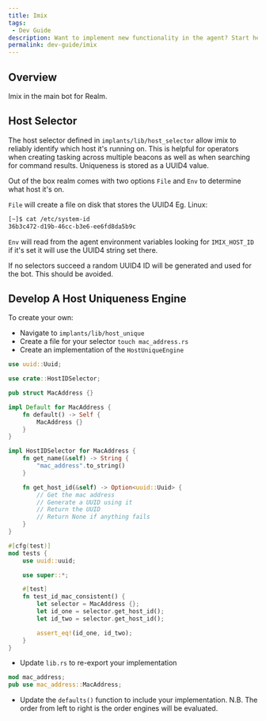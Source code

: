 ```yaml
---
title: Imix
tags:
 - Dev Guide
description: Want to implement new functionality in the agent? Start here!
permalink: dev-guide/imix
---
```


## Overview

Imix in the main bot for Realm.

## Host Selector

The host selector defined in `implants/lib/host_selector` allow imix to reliably identify which host it's running on. This is helpful for operators when creating tasking across multiple beacons as well as when searching for command results. Uniqueness is stored as a UUID4 value.

Out of the box realm comes with two options `File` and `Env` to determine what host it's on.

`File` will create a file on disk that stores the UUID4 Eg. Linux:

```bash
[~]$ cat /etc/system-id
36b3c472-d19b-46cc-b3e6-ee6fd8da5b9c
```

`Env` will read from the agent environment variables looking for `IMIX_HOST_ID` if it's set it will use the UUID4 string set there.

If no selectors succeed a random UUID4 ID will be generated and used for the bot. This should be avoided.

## Develop A Host Uniqueness Engine

To create your own:

- Navigate to `implants/lib/host_unique`
- Create a file for your selector `touch mac_address.rs`
- Create an implementation of the `HostUniqueEngine`

```rust
use uuid::Uuid;

use crate::HostIDSelector;

pub struct MacAddress {}

impl Default for MacAddress {
    fn default() -> Self {
        MacAddress {}
    }
}

impl HostIDSelector for MacAddress {
    fn get_name(&self) -> String {
        "mac_address".to_string()
    }

    fn get_host_id(&self) -> Option<uuid::Uuid> {
        // Get the mac address
        // Generate a UUID using it
        // Return the UUID
        // Return None if anything fails
    }
}

#[cfg(test)]
mod tests {
    use uuid::uuid;

    use super::*;

    #[test]
    fn test_id_mac_consistent() {
        let selector = MacAddress {};
        let id_one = selector.get_host_id();
        let id_two = selector.get_host_id();

        assert_eq!(id_one, id_two);
    }
}
```

- Update `lib.rs` to re-export your implementation

```rust
mod mac_address;
pub use mac_address::MacAddress;
```

- Update the `defaults()` function to include your implementation. N.B. The order from left to right is the order engines will be evaluated.

